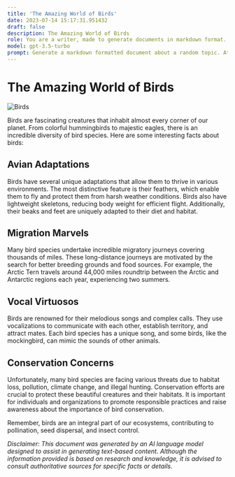 ```yaml
---
title: 'The Amazing World of Birds'
date: 2023-07-14 15:17:31.951432
draft: false
description: The Amazing World of Birds
role: You are a writer, made to generate documents in markdown format. It is very important that all of the documents you generate are in valid markdown format.
model: gpt-3.5-turbo
prompt: Generate a markdown formatted document about a random topic. At the bottom, include a disclaimer explaining that the document was generated by you. The first line of the document should be the title. Make sure that the entire document is in proper markdown format, using a mix of various tags to make the document visually appealing.
---
```


# The Amazing World of Birds

![Birds](https://images.unsplash.com/photo-1443890923422-7819ed4101c0?ixid=MnwxMjA3fDB8MHxzZWFyY2h8MXx8YmlyZCUyMGJveCUyMHN0b3JlZCUyMGJpcmQlMjBkZWFsZXJ8ZW58MHx8MHx8&ixlib=rb-1.2.1&w=1000&q=80)

Birds are fascinating creatures that inhabit almost every corner of our planet. From colorful hummingbirds to majestic eagles, there is an incredible diversity of bird species. Here are some interesting facts about birds:

## Avian Adaptations

Birds have several unique adaptations that allow them to thrive in various environments. The most distinctive feature is their feathers, which enable them to fly and protect them from harsh weather conditions. Birds also have lightweight skeletons, reducing body weight for efficient flight. Additionally, their beaks and feet are uniquely adapted to their diet and habitat.

## Migration Marvels

Many bird species undertake incredible migratory journeys covering thousands of miles. These long-distance journeys are motivated by the search for better breeding grounds and food sources. For example, the Arctic Tern travels around 44,000 miles roundtrip between the Arctic and Antarctic regions each year, experiencing two summers.

## Vocal Virtuosos

Birds are renowned for their melodious songs and complex calls. They use vocalizations to communicate with each other, establish territory, and attract mates. Each bird species has a unique song, and some birds, like the mockingbird, can mimic the sounds of other animals.

## Conservation Concerns

Unfortunately, many bird species are facing various threats due to habitat loss, pollution, climate change, and illegal hunting. Conservation efforts are crucial to protect these beautiful creatures and their habitats. It is important for individuals and organizations to promote responsible practices and raise awareness about the importance of bird conservation.

Remember, birds are an integral part of our ecosystems, contributing to pollination, seed dispersal, and insect control.

*Disclaimer: This document was generated by an AI language model designed to assist in generating text-based content. Although the information provided is based on research and knowledge, it is advised to consult authoritative sources for specific facts or details.*